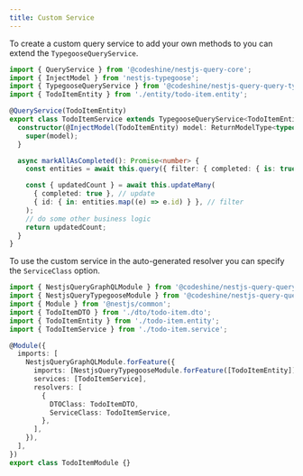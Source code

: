 ```yaml
---
title: Custom Service
---
```


To create a custom query service to add your own methods to you can extend the `TypegooseQueryService`.

```ts title="todo-item.service.ts"
import { QueryService } from '@codeshine/nestjs-query-core';
import { InjectModel } from 'nestjs-typegoose';
import { TypegooseQueryService } from '@codeshine/nestjs-query-query-typegoose';
import { TodoItemEntity } from './entity/todo-item.entity';

@QueryService(TodoItemEntity)
export class TodoItemService extends TypegooseQueryService<TodoItemEntity> {
  constructor(@InjectModel(TodoItemEntity) model: ReturnModelType<typeof TodoItemEntity>) {
    super(model);
  }

  async markAllAsCompleted(): Promise<number> {
    const entities = await this.query({ filter: { completed: { is: true } } });

    const { updatedCount } = await this.updateMany(
      { completed: true }, // update
      { id: { in: entities.map((e) => e.id) } }, // filter
    );
    // do some other business logic
    return updatedCount;
  }
}
```

To use the custom service in the auto-generated resolver you can specify the `ServiceClass` option.

```ts title="todo-item.module.ts" {12,16}
import { NestjsQueryGraphQLModule } from '@codeshine/nestjs-query-query-graphql';
import { NestjsQueryTypegooseModule } from '@codeshine/nestjs-query-query-typegoose';
import { Module } from '@nestjs/common';
import { TodoItemDTO } from './dto/todo-item.dto';
import { TodoItemEntity } from './todo-item.entity';
import { TodoItemService } from './todo-item.service';

@Module({
  imports: [
    NestjsQueryGraphQLModule.forFeature({
      imports: [NestjsQueryTypegooseModule.forFeature([TodoItemEntity])],
      services: [TodoItemService],
      resolvers: [
        {
          DTOClass: TodoItemDTO,
          ServiceClass: TodoItemService,
        },
      ],
    }),
  ],
})
export class TodoItemModule {}
```
